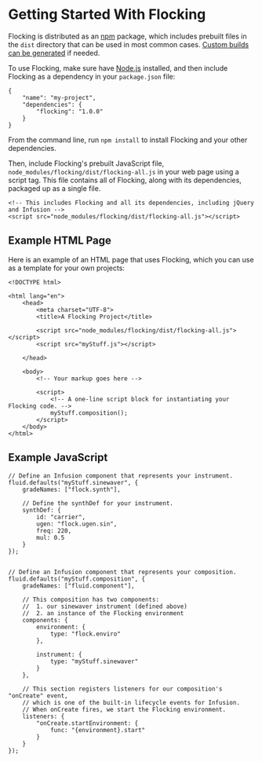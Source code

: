 # Getting Started With Flocking #

Flocking is distributed as an [npm](https://npmjs.com) package, which includes prebuilt files in the <code>dist</code> directory that can be used in most common cases. [Custom builds can be generated](building-flocking.md) if needed.

To use Flocking, make sure have [Node.js](https://nodejs.org) installed, and then include Flocking as a dependency in your <code>package.json</code> file:

    {
        "name": "my-project",
        "dependencies": {
            "flocking": "1.0.0"
        }
    }

From the command line, run <code>npm install</code> to install Flocking and your other dependencies.

Then, include Flocking's prebuilt JavaScript file, <code>node_modules/flocking/dist/flocking-all.js</code> in your web page using a script tag. This file contains all of Flocking, along with its dependencies, packaged up as a single file.

    <!-- This includes Flocking and all its dependencies, including jQuery and Infusion -->
    <script src="node_modules/flocking/dist/flocking-all.js"></script>

## Example HTML Page ##

Here is an example of an HTML page that uses Flocking, which you can use as a template for your own projects:

    <!DOCTYPE html>

    <html lang="en">
        <head>
            <meta charset="UTF-8">
            <title>A Flocking Project</title>

            <script src="node_modules/flocking/dist/flocking-all.js"></script>
            <script src="myStuff.js"></script>

        </head>

        <body>
            <!-- Your markup goes here -->

            <script>
                <!-- A one-line script block for instantiating your Flocking code. -->
                myStuff.composition();
            </script>
        </body>
    </html>

## Example JavaScript ##

    // Define an Infusion component that represents your instrument.
    fluid.defaults("myStuff.sinewaver", {
        gradeNames: ["flock.synth"],

        // Define the synthDef for your instrument.
        synthDef: {
            id: "carrier",
            ugen: "flock.ugen.sin",
            freq: 220,
            mul: 0.5
        }
    });


    // Define an Infusion component that represents your composition.
    fluid.defaults("myStuff.composition", {
        gradeNames: ["fluid.component"],

        // This composition has two components:
        //  1. our sinewaver instrument (defined above)
        //  2. an instance of the Flocking environment
        components: {
            environment: {
                type: "flock.enviro"
            },

            instrument: {
                type: "myStuff.sinewaver"
            }
        },

        // This section registers listeners for our composition's "onCreate" event,
        // which is one of the built-in lifecycle events for Infusion.
        // When onCreate fires, we start the Flocking environment.
        listeners: {
            "onCreate.startEnvironment: {
                func: "{environment}.start"
            }
        }
    });
